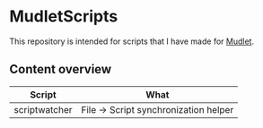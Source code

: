# MudletScripts
This repository is intended for scripts that I have made for [Mudlet](https://github.com/Mudlet/Mudlet).


## Content overview

| Script        | What                                 |
|---------------|--------------------------------------|
| scriptwatcher | File → Script synchronization helper |


